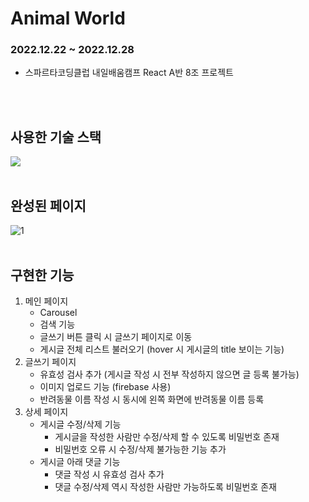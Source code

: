 # Animal World
### 2022.12.22 ~ 2022.12.28
- 스파르타코딩클럽 내일배움캠프 React A반 8조 프로젝트
<br>
<br>

## 사용한 기술 스택  
<img src="https://img.shields.io/badge/react-61DAFB?style=for-the-badge&logo=react&logoColor=black">
<br>
<br>

## 완성된 페이지
![1](https://user-images.githubusercontent.com/95006849/209776183-69a5ce1a-6ecc-44a4-8ca3-741d20b24e7f.png)
<br>
<br>

## 구현한 기능
1. 메인 페이지
    - Carousel
    - 검색 기능
    - 글쓰기 버튼 클릭 시 글쓰기 페이지로 이동
    - 게시글 전체 리스트 불러오기 (hover 시 게시글의 title 보이는 기능)
2. 글쓰기 페이지
    - 유효성 검사 추가 (게시글 작성 시 전부 작성하지 않으면 글 등록 불가능)
    - 이미지 업로드 기능 (firebase 사용)
    - 반려동물 이름 작성 시 동시에 왼쪽 화면에 반려동물 이름 등록
3. 상세 페이지
    - 게시글 수정/삭제 기능
      - 게시글을 작성한 사람만 수정/삭제 할 수 있도록 비밀번호 존재
      - 비밀번호 오류 시 수정/삭제 불가능한 기능 추가
    - 게시글 아래 댓글 기능
      - 댓글 작성 시 유효성 검사 추가
      - 댓글 수정/삭제 역시 작성한 사람만 가능하도록 비밀번호 존재
